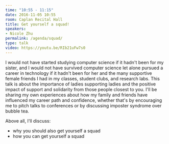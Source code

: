```yaml
---
time: "10:55 - 11:15"
date: 2016-11-05 10:55
room: Caplan Recital Hall
title: Get yourself a squad!
speakers:
- Nicole Zhu
permalink: /agenda/squad/
type: talk
video: https://youtu.be/RIb21uFw7s0
---
```


I would not have started studying computer science if it hadn't been for my sister, and I would not have survived computer science let alone pursued a career in technology if it hadn't been for her and the many supportive female friends I had in my classes, student clubs, and research labs. This talk is about the importance of ladies supporting ladies and the positive impact of support and solidarity from those people closest to you. I'll be sharing my own experiences about how my family and friends have influenced my career path and confidence, whether that's by encouraging me to pitch talks to conferences or by discussing imposter syndrome over bubble tea.

Above all, I'll discuss:

* why you should also get yourself a squad
* how you can get yourself a squad
